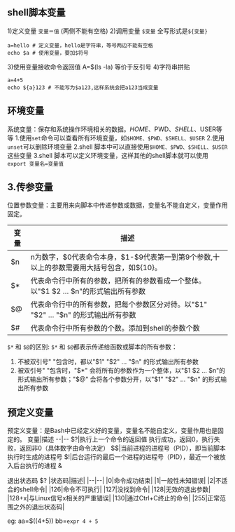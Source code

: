 ## shell脚本变量
1)定义变量
`变量＝值` (两侧不能有空格)
2)调用变量
`$变量` 全写形式是`${变量}`
```shell
a=hello # 定义变量，hello是字符串，等号两边不能有空格
echo $a # 使用变量，要加$符号
```
3)使用变量接收命令返回值
A=$(ls -la) 等价于反引号
4)字符串拼贴
```
a=4+5
echo ${a}123 # 不能写为$a123,这样系统会把a123当成变量
```

## 环境变量
系统变量：保存和系统操作环境相关的数据。$HOME、$PWD、$SHELL、$USER等等
1.使用`set`命令可以查看所有环境变量，如`$HOME、$PWD、$SHELL、$USER`
2.使用`unset`可以删除环境变量
2.shell 脚本中可以直接使用`$HOME、$PWD、$SHELL、$USER`这些变量
3.shell 脚本可以定义环境变量，这样其他的shell脚本就可以使用 ` export 变量名=变量值`


## 3.传参变量
位置参数变量：主要用来向脚本中传递参数或数据，变量名不能自定义，变量作用固定。

变量|描述
--|--
\$n|n为数字，\$0代表命令本身，\$1-$9代表第一到第9个参数,十以上的参数需要用大括号包含，如\${10}。
\$*|代表命令行中所有的参数，把所有的参数看成一个整体。以"$1 $2 … $n"的形式输出所有参数
$@|代表命令行中的所有参数，把每个参数区分对待。以"$1" "$2" … "$n" 的形式输出所有参数
$#|代表命令行中所有参数的个数。添加到shell的参数个数


`$*` 和 `$@`的区别:
`$*` 和 `$@`都表示传递给函数或脚本的所有参数：

1. 不被双引号" "包含时，都以"$1" "$2" … "$n" 的形式输出所有参数
2. 被双引号" "包含时，"$*" 会将所有的参数作为一个整体，以"$1 $2 … $n"的形式输出所有参数；"$@" 会将各个参数分开，以"$1" "$2" … "$n" 的形式输出所有参数



## 预定义变量
预定义变量：是Bash中已经定义好的变量，变量名不能自定义，变量作用也是固定的。
变量|描述
--|--
$?|执行上一个命令的返回值   执行成功，返回0，执行失败，返回非0（具体数字由命令决定）
$$|当前进程的进程号（PID），即当前脚本执行时生成的进程号
$!|后台运行的最后一个进程的进程号（PID），最近一个被放入后台执行的进程   &



退出状态码 $?
|状态码|描述|
|--|--|
|0|命令成功结束|
|1|一般性未知错误|
|2|不适合的shell命令|
|126|命令不可执行|
|127|没找到命令|
|128|无效的退出参数|
|128+x|与Linux信号x相关的严重错误|
|130|通过Ctrl+C终止的命令|
|255|正常范围之外的退出状态码|


eg: aa=$((4+5))
bb=`expr 4 + 5 `
